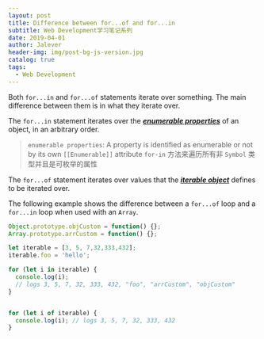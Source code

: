```yaml
---
layout: post
title: Difference between for...of and for...in
subtitle: Web Development学习笔记系列
date: 2019-04-01
author: Jalever
header-img: img/post-bg-js-version.jpg
catalog: true
tags:
  - Web Development
---
```



Both `for...in` and `for...of` statements iterate over something. 
The main difference between them is in what they iterate over.

The `for...in` statement iterates over the <ins>***enumerable properties***</ins> of an object, in an arbitrary order.
> `enumerable properties`: A property is identified as enumerable or not by its own `[[Enumerable]]` attribute
> `for-in` 方法来遍历所有非 `Symbol` 类型并且是可枚举的属性

The `for...of` statement iterates over values that the <ins>***iterable object***</ins> defines to be iterated over.

The following example shows the difference between a `for...of` loop and a `for...in` loop when used with an `Array`.

```javascript
Object.prototype.objCustom = function() {}; 
Array.prototype.arrCustom = function() {};

let iterable = [3, 5, 7,32,333,432];
iterable.foo = 'hello';

for (let i in iterable) {
  console.log(i); 
  // logs 3, 5, 7, 32, 333, 432, "foo", "arrCustom", "objCustom"
}


for (let i of iterable) {
  console.log(i); // logs 3, 5, 7, 32, 333, 432
}
```
